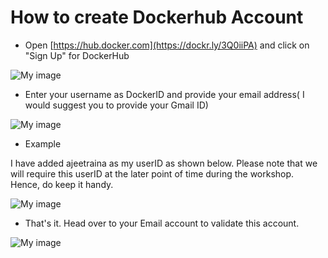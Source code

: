 # How to create Dockerhub Account

* Open [https://hub.docker.com](https://dockr.ly/3Q0iiPA) and click on "Sign Up" for DockerHub

![My image](https://raw.githubusercontent.com/collabnix/dockerlabs/master/workshop/docker/dockerhub1.png)

* Enter your username as DockerID and provide your email address( I would suggest you to provide your Gmail ID)

![My image](https://raw.githubusercontent.com/collabnix/dockerlabs/master/workshop/docker/dockerhub2.png)

* Example

I have added ajeetraina as my userID as shown below. Please note that we will require this userID at the later point of time during the workshop. Hence, do keep it handy.

![My image](https://raw.githubusercontent.com/collabnix/dockerlabs/master/workshop/docker/dockerhub3.png)

* That's it. Head over to your Email account to validate this account.


![My image](https://raw.githubusercontent.com/collabnix/dockerlabs/master/workshop/docker/dockerhub4.png)


